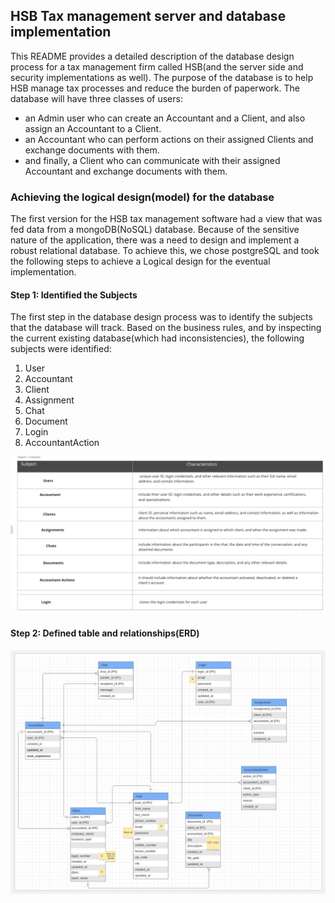 ## HSB Tax management server and database implementation
This README provides a detailed description of the database design process for a tax management firm called HSB(and the server side and security implementations as well). The purpose of the database is to help HSB manage tax processes and reduce the burden of paperwork. The database will have three classes of users: 

- an Admin user who can create an Accountant and a Client, and also assign an Accountant to a Client.
- an Accountant who can perform actions on their assigned Clients and exchange documents with them.
- and finally, a Client who can communicate with their assigned Accountant and exchange documents with them.

### Achieving the logical design(model) for the database
The first version for the HSB tax management software had a view that was fed data from a mongoDB(NoSQL) database. Because of the sensitive nature of the application, there was a need to design and implement a robust relational database. To achieve this, we chose postgreSQL and took the following steps to achieve a Logical design for the eventual implementation.

#### Step 1: Identified the Subjects
The first step in the database design process was to identify the subjects that the database will track. Based on the business rules, and by inspecting the current existing database(which had inconsistencies), the following subjects were identified:


1. User
2. Accountant
3. Client
4. Assignment
5. Chat
6. Document
7. Login
8. AccountantAction 

![subjects](assets/Screenshot%202023-04-27%20at%2022.56.22.png)

#### Step 2: Defined table and relationships(ERD)

![ERD](assets/Screenshot%202023-04-27%20at%2021.33.36.png)

